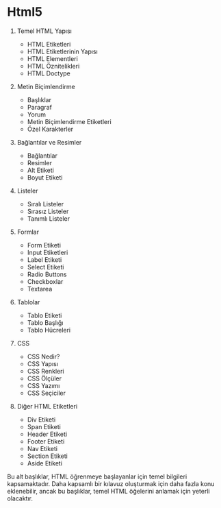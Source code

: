 # Html5

1. Temel HTML Yapısı
   - HTML Etiketleri
   - HTML Etiketlerinin Yapısı
   - HTML Elementleri
   - HTML Öznitelikleri
   - HTML Doctype

2. Metin Biçimlendirme
   - Başlıklar
   - Paragraf
   - Yorum
   - Metin Biçimlendirme Etiketleri
   - Özel Karakterler

3. Bağlantılar ve Resimler
   - Bağlantılar
   - Resimler
   - Alt Etiketi
   - Boyut Etiketi

4. Listeler
   - Sıralı Listeler
   - Sırasız Listeler
   - Tanımlı Listeler

5. Formlar
   - Form Etiketi
   - Input Etiketleri
   - Label Etiketi
   - Select Etiketi
   - Radio Buttons
   - Checkboxlar
   - Textarea

6. Tablolar
   - Tablo Etiketi
   - Tablo Başlığı
   - Tablo Hücreleri

7. CSS
   - CSS Nedir?
   - CSS Yapısı
   - CSS Renkleri
   - CSS Ölçüler
   - CSS Yazımı
   - CSS Seçiciler

8. Diğer HTML Etiketleri
   - Div Etiketi
   - Span Etiketi
   - Header Etiketi
   - Footer Etiketi
   - Nav Etiketi
   - Section Etiketi
   - Aside Etiketi

Bu alt başlıklar, HTML öğrenmeye başlayanlar için temel bilgileri kapsamaktadır. Daha kapsamlı bir kılavuz oluşturmak için daha fazla konu eklenebilir, ancak bu başlıklar, temel HTML öğelerini anlamak için yeterli olacaktır.
